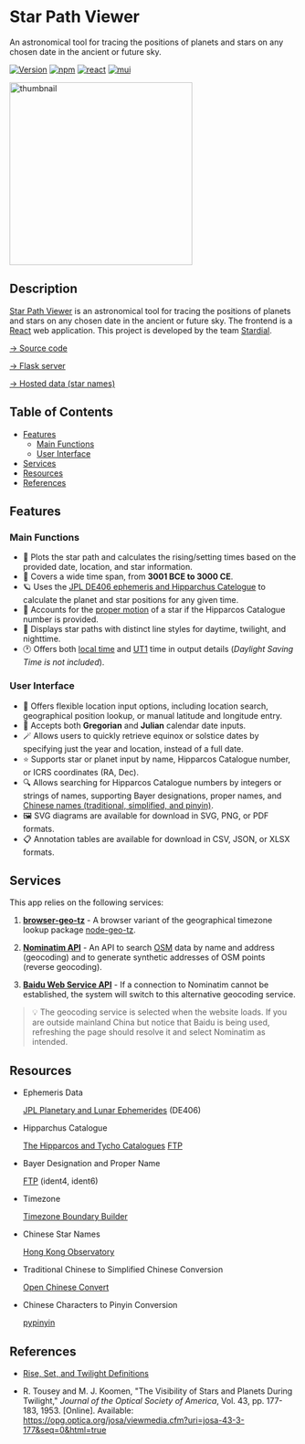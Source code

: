# Star Path Viewer

An astronomical tool for tracing the positions of planets and stars on any chosen date in the ancient or future sky.

[![Version](https://img.shields.io/badge/version-v1.0.1-blue)](#features) [![npm](https://img.shields.io/badge/npm-10.2.4-CB3837?logo=npm&logoColor=white)](https://www.npmjs.com) [![react](https://img.shields.io/badge/React-18.3.1-61DAFB?logo=react&logoColor=white)](https://react.dev) [![mui](https://img.shields.io/badge/MUI-5.16.6-007FFF?logo=mui&logoColor=white)](https://mui.com)

[<img alt="thumbnail" src="https://stardial-astro.github.io/star-path-data/images/star-path-viewer_thumbnail.png" width="320">](https://star-path-viewer.pages.dev/)

## Description<!-- omit in toc -->

[Star Path Viewer](https://star-path-viewer.pages.dev/) is an astronomical tool for tracing the positions of planets and stars on any chosen date in the ancient or future sky. The frontend is a [React](https://react.dev) web application. This project is developed by the team [Stardial](https://github.com/stardial-astro).

[→ Source code](https://github.com/claude-hao/star-path-calculator)

[→ Flask server](https://github.com/lydiazly/star-path-calculator-flask)

[→ Hosted data (star names)](https://github.com/stardial-astro/star-path-data)

## Table of Contents<!-- omit in toc -->

- [Features](#features)
  - [Main Functions](#main-functions)
  - [User Interface](#user-interface)
- [Services](#services)
- [Resources](#resources)
- [References](#references)

## Features

### Main Functions

- :dizzy: Plots the star path and calculates the rising/setting times based on the provided date, location, and star information.
- :calendar: Covers a wide time span, from **3001 BCE to 3000 CE**.
- :ringed_planet: Uses the [JPL DE406 ephemeris and Hipparchus Catelogue](#resources) to calculate the planet and star positions for any given time.
- :telescope: Accounts for the [proper motion](https://en.wikipedia.org/wiki/Proper_motion) of a star if the Hipparcos Catalogue number is provided.
- :night_with_stars: Displays star paths with distinct line styles for daytime, twilight, and nighttime.
- :clock1: Offers both [local time](#resources) and [UT1](https://en.wikipedia.org/wiki/Universal_Time) time in output details (*Daylight Saving Time is not included*).

### User Interface

- :round_pushpin: Offers flexible location input options, including location search, geographical position lookup, or manual latitude and longitude entry.
- :calendar: Accepts both **Gregorian** and **Julian** calendar date inputs.
- :magic_wand: Allows users to quickly retrieve equinox or solstice dates by specifying just the year and location, instead of a full date.
- :star: Supports star or planet input by name, Hipparcos Catalogue number, or ICRS coordinates (RA, Dec).
- :mag: Allows searching for Hipparcos Catalogue numbers by integers or strings of names, supporting Bayer designations, proper names, and [Chinese names (traditional, simplified, and pinyin)](#resources).
- :framed_picture: SVG diagrams are available for download in SVG, PNG, or PDF formats.
- :clipboard: Annotation tables are available for download in CSV, JSON, or XLSX formats.

## Services

This app relies on the following services:

1. **[browser-geo-tz](https://github.com/kevmo314/browser-geo-tz)** - A browser variant of the geographical timezone lookup package [node-geo-tz](https://github.com/evansiroky/node-geo-tz).

2. **[Nominatim API](https://nominatim.org/release-docs/latest/api/Overview)** - An API to search [OSM](www.openstreetmap.org) data by name and address (geocoding) and to generate synthetic addresses of OSM points (reverse geocoding).

3. **[Baidu Web Service API](https://lbsyun.baidu.com/faq/api?title=webapi)** - If a connection to Nominatim cannot be established, the system will switch to this alternative geocoding service.

> :bulb: The geocoding service is selected when the website loads. If you are outside mainland China but notice that Baidu is being used, refreshing the page should resolve it and select Nominatim as intended.

## Resources

- Ephemeris Data

  [JPL Planetary and Lunar Ephemerides](https://ssd.jpl.nasa.gov/planets/eph_export.html) (DE406)

- Hipparchus Catalogue

  [The Hipparcos and Tycho Catalogues](https://www.cosmos.esa.int/web/hipparcos/catalogues)
  [FTP](https://cdsarc.cds.unistra.fr/ftp/cats/I/239)

- Bayer Designation and Proper Name

  [FTP](https://cdsarc.cds.unistra.fr/ftp/I/239/version_cd/tables) (ident4, ident6)

- Timezone

  [Timezone Boundary Builder](https://github.com/evansiroky/timezone-boundary-builder)

- Chinese Star Names

  [Hong Kong Observatory](https://web.archive.org/web/20120209032035/http://www.lcsd.gov.hk/CE/Museum/Space/Research/StarName/c_research_chinengstars.htm)

- Traditional Chinese to Simplified Chinese Conversion

  [Open Chinese Convert](https://pypi.org/project/OpenCC)

- Chinese Characters to Pinyin Conversion

  [pypinyin](https://github.com/mozillazg/python-pinyin)

## References

- [Rise, Set, and Twilight Definitions](https://aa.usno.navy.mil/faq/RST_defs)

- R. Tousey and M. J. Koomen, "The Visibility of Stars and Planets During Twilight," *Journal of the Optical Society of America*, Vol. 43, pp. 177-183, 1953. [Online]. Available: <https://opg.optica.org/josa/viewmedia.cfm?uri=josa-43-3-177&seq=0&html=true>
